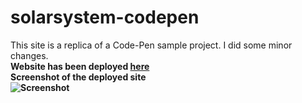 # solarsystem-codepen
This site is a replica of a Code-Pen sample project. I did some minor changes.
<br>
<strong>
  Website has been deployed <a href="https://nervous-euler-d75cfb.netlify.app/"> here </a> 
</strong>
<br>
<strong> Screenshot of the deployed site <strong>
<br>
![Screenshot](https://firebasestorage.googleapis.com/v0/b/fir-demo-7bbf9.appspot.com/o/Screenshot%20(495).png?alt=media&token=0ea3782e-23a6-404b-a038-f993f9c27748)
